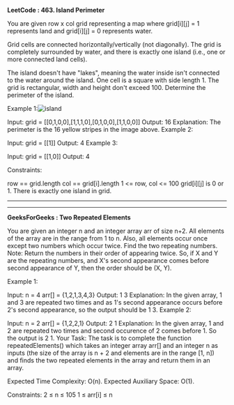 ****LeetCode : 463. Island Perimeter****

You are given row x col grid representing a map where grid[i][j] = 1 represents land and grid[i][j] = 0 represents water.

Grid cells are connected horizontally/vertically (not diagonally). The grid is completely surrounded by water, and there is exactly one island (i.e., one or more connected land cells).

The island doesn't have "lakes", meaning the water inside isn't connected to the water around the island. One cell is a square with side length 1. The grid is rectangular, width and height don't exceed 100. Determine the perimeter of the island.

 

Example 1:![island](https://github.com/NilayKantharia/100-Days-Coding-Challenge/assets/125391394/f3155160-4849-48e0-8884-0793031daae0)

Input: grid = [[0,1,0,0],[1,1,1,0],[0,1,0,0],[1,1,0,0]]
Output: 16
Explanation: The perimeter is the 16 yellow stripes in the image above.
Example 2:

Input: grid = [[1]]
Output: 4
Example 3:

Input: grid = [[1,0]]
Output: 4
 

Constraints:

row == grid.length
col == grid[i].length
1 <= row, col <= 100
grid[i][j] is 0 or 1.
There is exactly one island in grid.

************

************

**GeeksForGeeks : Two Repeated Elements**

You are given an integer n and an integer array arr of size n+2. All elements of the array are in the range from 1 to n. Also, all elements occur once except two numbers which occur twice. Find the two repeating numbers.
Note: Return the numbers in their order of appearing twice. So, if X and Y are the repeating numbers, and X's second appearance comes before second appearance of Y, then the order should be (X, Y).

Example 1:

Input:
n = 4
arr[] = {1,2,1,3,4,3}
Output: 
1 3
Explanation: 
In the given array, 1 and 3 are repeated two times and as 1's second appearance occurs before 2's second appearance, so the output should be 1 3.
Example 2:

Input:
n = 2
arr[] = {1,2,2,1}
Output: 
2 1
Explanation: 
In the given array, 1 and 2 are repeated two times and second occurence of 2 comes before 1. So the output is 2 1.
Your Task:
The task is to complete the function repeatedElements() which takes an integer array arr[] and an integer n as inputs (the size of the array is n + 2 and elements are in the range [1, n]) and finds the two repeated elements in the array and return them in an array.

Expected Time Complexity: O(n).
Expected Auxiliary Space: O(1). 

Constraints:
2 ≤ n ≤ 105
1 ≤ arr[i] ≤ n
